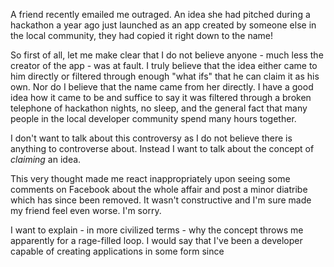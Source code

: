 A friend recently emailed me outraged. An idea she had pitched during a hackathon a year ago just launched as an app created by someone else in the local community, they had copied it right down to the name!

So first of all, let me make clear that I do not believe anyone - much less the creator of the app - was at fault. I truly believe that the idea either came to him directly or filtered through enough "what ifs" that he can claim it as his own. Nor do I believe that the name came from her directly. I have a good idea how it came to be and suffice to say it was filtered through a broken telephone of hackathon nights, no sleep, and the general fact that many people in the local developer community spend many hours together.

I don't want to talk about this controversy as I do not believe there is anything to controverse about. Instead I want to talk about the concept of *claiming* an idea.

This very thought made me react inappropriately upon seeing some comments on Facebook about the whole affair and post a minor diatribe which has since been removed. It wasn't constructive and I'm sure made my friend feel even worse. I'm sorry.

I want to explain - in more civilized terms - why the concept throws me apparently for a rage-filled loop. I would say that I've been a developer capable of creating applications in some form since

